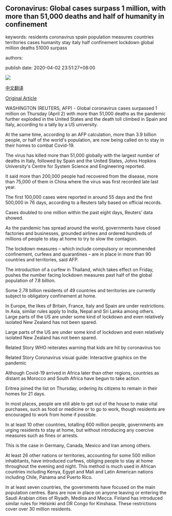 ## Coronavirus: Global cases surpass 1 million, with more than 51,000 deaths and half of humanity in confinement

keywords: residents coronavirus spain population measures countries territories cases humanity stay italy half confinement lockdown global million deaths 51000 surpass

authors: 

publish date: 2020-04-02 23:51:27+08:00

![](https://www.straitstimes.com/sites/default/files/styles/x_large/public/articles/2020/04/02/2020-04-02t133405z_1238645954_rc2cwf9kteqa_rtrmadp_3_health-coronavirus-palestinians-elderly.jpg?itok=8EoL1AX7)

[中文翻译](Coronavirus%3A%20Global%20cases%20surpass%201%20million%2C%20with%20more%20than%2051%2C000%20deaths%20and%20half%20of%20humanity%20in%20confinement_zh.md)

[Original Article](https://www.straitstimes.com/world/europe/half-of-humanity-in-coronavirus-confinement)

WASHINGTON (REUTERS, AFP) - Global coronavirus cases surpassed 1 million on Thursday (April 2) with more than 51,000 deaths as the pandemic further exploded in the United States and the death toll climbed in Spain and Italy, according to a tally by a US university.

At the same time, according to an AFP calculation, more than 3.9 billion people, or half of the world's population, are now being called on to stay in their homes to combat Covid-19.

The virus has killed more than 51,000 globally with the largest number of deaths in Italy, followed by Spain and the United States, Johns Hopkins University's Centre for System Science and Engineering reported.

It said more than 200,000 people had recovered from the disease, more than 75,000 of them in China where the virus was first recorded late last year.

The first 100,000 cases were reported in around 55 days and the first 500,000 in 76 days, according to a Reuters tally based on official records.

Cases doubled to one million within the past eight days, Reuters’ data showed.

As the pandemic has spread around the world, governments have closed factories and businesses, grounded airlines and ordered hundreds of millions of people to stay at home to try to slow the contagion.

The lockdown measures – which include compulsory or recommended confinement, curfews and quarantines – are in place in more than 90 countries and territories, said AFP.

The introduction of a curfew in Thailand, which takes effect on Friday, pushes the number facing lockdown measures past half of the global population of 7.8 billion.

Some 2.78 billion residents of 49 countries and territories are currently subject to obligatory confinement at home.

In Europe, the likes of Britain, France, Italy and Spain are under restrictions. In Asia, similar rules apply to India, Nepal and Sri Lanka among others. Large parts of the US are under some kind of lockdown and even relatively isolated New Zealand has not been spared.

Large parts of the US are under some kind of lockdown and even relatively isolated New Zealand has not been spared.

Related Story WHO reiterates warning that kids are hit by coronavirus too

Related Story Coronavirus visual guide: Interactive graphics on the pandemic

Although Covid-19 arrived in Africa later than other regions, countries as distant as Morocco and South Africa have begun to take action.

Eritrea joined the list on Thursday, ordering its citizens to remain in their homes for 21 days.

In most places, people are still able to get out of the house to make vital purchases, such as food or medicine or to go to work, though residents are encouraged to work from home if possible.

In at least 10 other countries, totalling 600 million people, governments are urging residents to stay at home, but without introducing any coercive measures such as fines or arrests.

This is the case in Germany, Canada, Mexico and Iran among others.

At least 26 other nations or territories, accounting for some 500 million inhabitants, have introduced curfews, obliging people to stay at home throughout the evening and night. This method is much used in African countries including Kenya, Egypt and Mali and Latin American nations including Chile, Panama and Puerto Rico.

In at least seven countries, the governments have focused on the main population centres. Bans are now in place on anyone leaving or entering the Saudi Arabian cities of Riyadh, Medina and Mecca. Finland has introduced similar rules for Helsinki and DR Congo for Kinshasa. These restrictions cover over 30 million residents.